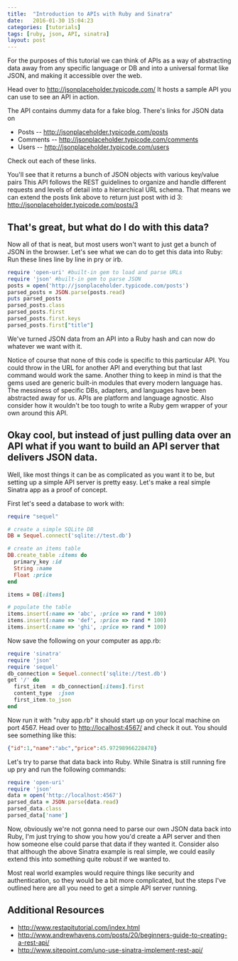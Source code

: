 ```yaml
---
title:  "Introduction to APIs with Ruby and Sinatra"
date:   2016-01-30 15:04:23
categories: [tutorials]
tags: [ruby, json, API, sinatra]
layout: post
---
```


For the purposes of this tutorial we can think of APIs as a way of abstracting data away from any specific language or DB and into a universal format like JSON, and making it accessible over the web. 

Head over to <http://jsonplaceholder.typicode.com/> It hosts a sample API you can use to see an API in action.

The API contains dummy data for a fake blog. There's links for JSON data on

* Posts -- <http://jsonplaceholder.typicode.com/posts>
* Comments -- <http://jsonplaceholder.typicode.com/comments>
* Users -- <http://jsonplaceholder.typicode.com/users>

Check out each of these links.

You'll see that it returns a bunch of JSON objects with various key/value pairs
This API follows the REST guidelines to organize and handle different requests and levels of detail into a hierarchical URL schema. That means we can extend the posts link above to return just post with id 3: <http://jsonplaceholder.typicode.com/posts/3>

## That's great, but what do I do with this data?
Now all of that is neat, but most users won't want to just get a bunch of JSON in the browser. Let's see what we can do to get this data into Ruby: Run these lines line by line in pry or irb.

``` ruby
require 'open-uri' #built-in gem to load and parse URLs
require 'json' #built-in gem to parse JSON
posts = open('http://jsonplaceholder.typicode.com/posts')
parsed_posts = JSON.parse(posts.read)
puts parsed_posts
parsed_posts.class
parsed_posts.first
parsed_posts.first.keys
parsed_posts.first["title"]
```
We've turned JSON data from an API into a Ruby hash and can now do whatever we want with it.

Notice of course that none of this code is specific to this particular API. You could throw in the URL for another API and everything but that last command would work the same. Another thing to keep in mind is that the gems used are generic built-in modules that every modern language has. The messiness of specific DBs, adapters, and languages have been abstracted away for us. APIs are platform and language agnostic. Also consider how it wouldn't be too tough to write a Ruby gem wrapper of your own around this API.


## Okay cool, but instead of just pulling data over an API what if you want to build an API server that delivers JSON data.

Well, like most things it can be as complicated as you want it to be, but setting up a simple API server is pretty easy. Let's make a real simple Sinatra app as a proof of concept. 

First let's seed a database to work with:

``` ruby
require "sequel"

# create a simple SQLite DB
DB = Sequel.connect('sqlite://test.db')

# create an items table
DB.create_table :items do
  primary_key :id
  String :name
  Float :price
end

items = DB[:items]

# populate the table
items.insert(:name => 'abc', :price => rand * 100)
items.insert(:name => 'def', :price => rand * 100)
items.insert(:name => 'ghi', :price => rand * 100)
```

Now save the following on your computer as app.rb:
 
``` ruby
require 'sinatra'
require 'json'
require 'sequel'
db_connection = Sequel.connect('sqlite://test.db')
get '/' do
  first_item  = db_connection[:items].first
  content_type  :json
  first_item.to_json
end
```

Now run it with "ruby app.rb" it should start up on your local machine on port 4567. Head over to <http://localhost:4567/> and check it out. You should see something like this:

``` json
{"id":1,"name":"abc","price":45.97298966228478}
```


Let's try to parse that data back into Ruby. While Sinatra is still running fire up pry and run the following commands:

``` ruby
require 'open-uri'
require 'json'
data = open('http://localhost:4567')
parsed_data = JSON.parse(data.read)
parsed_data.class
parsed_data['name']
``` 

Now, obviously we're not gonna need to parse our own JSON data back into Ruby, I'm just trying to show you how you'd create a API server and then how someone else could parse that data if they wanted it. 
Consider also that although the above Sinatra example is real simple, we could easily extend this into something quite robust if we wanted to. 

Most real world examples would require things like security and authentication, so they would be a bit more complicated, but the steps I've outlined here are all you need to get a simple API server running.

## Additional Resources

- <http://www.restapitutorial.com/index.html>
- <http://www.andrewhavens.com/posts/20/beginners-guide-to-creating-a-rest-api/>
- <http://www.sitepoint.com/uno-use-sinatra-implement-rest-api/>
